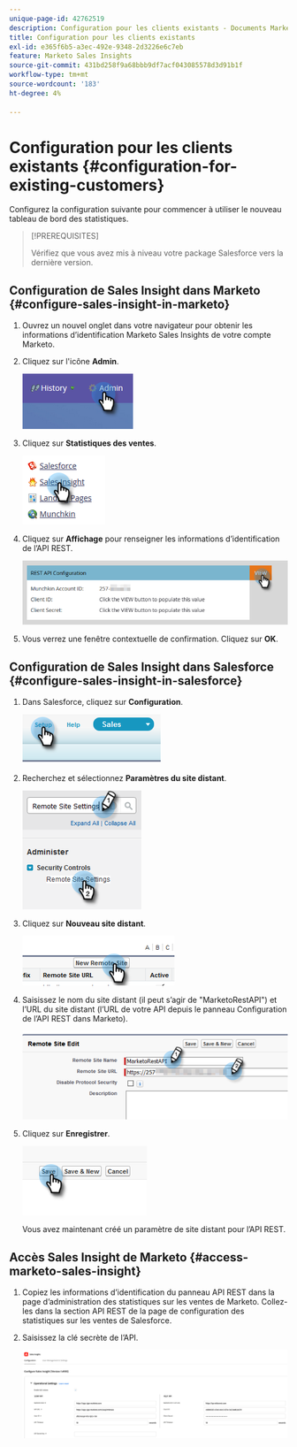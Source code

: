 ```yaml
---
unique-page-id: 42762519
description: Configuration pour les clients existants - Documents Marketo - Documentation du produit
title: Configuration pour les clients existants
exl-id: e365f6b5-a3ec-492e-9348-2d3226e6c7eb
feature: Marketo Sales Insights
source-git-commit: 431bd258f9a68bbb9df7acf043085578d3d91b1f
workflow-type: tm+mt
source-wordcount: '183'
ht-degree: 4%

---
```


# Configuration pour les clients existants {#configuration-for-existing-customers}

Configurez la configuration suivante pour commencer à utiliser le nouveau tableau de bord des statistiques.

>[!PREREQUISITES]
>
>Vérifiez que vous avez mis à niveau votre package Salesforce vers la dernière version.

## Configuration de Sales Insight dans Marketo {#configure-sales-insight-in-marketo}

1. Ouvrez un nouvel onglet dans votre navigateur pour obtenir les informations d’identification Marketo Sales Insights de votre compte Marketo.

1. Cliquez sur l&#39;icône **Admin**.

   ![](assets/configuration-for-existing-customers-1.png)

1. Cliquez sur **Statistiques des ventes**.

   ![](assets/configuration-for-existing-customers-2.png)

1. Cliquez sur **Affichage** pour renseigner les informations d’identification de l’API REST.

   ![](assets/configuration-for-existing-customers-3.png)

1. Vous verrez une fenêtre contextuelle de confirmation. Cliquez sur **OK**.

## Configuration de Sales Insight dans Salesforce {#configure-sales-insight-in-salesforce}

1. Dans Salesforce, cliquez sur **Configuration**.

   ![](assets/configuration-for-existing-customers-4.png)

1. Recherchez et sélectionnez **Paramètres du site distant**.

   ![](assets/configuration-for-existing-customers-5.png)

1. Cliquez sur **Nouveau site distant**.

   ![](assets/configuration-for-existing-customers-6.png)

1. Saisissez le nom du site distant (il peut s’agir de &quot;MarketoRestAPI&quot;) et l’URL du site distant (l’URL de votre API depuis le panneau Configuration de l’API REST dans Marketo).

   ![](assets/configuration-for-existing-customers-7.png)

1. Cliquez sur **Enregistrer**.

   ![](assets/configuration-for-existing-customers-8.png)

   Vous avez maintenant créé un paramètre de site distant pour l’API REST.

## Accès Sales Insight de Marketo {#access-marketo-sales-insight}

1. Copiez les informations d’identification du panneau API REST dans la page d’administration des statistiques sur les ventes de Marketo. Collez-les dans la section API REST de la page de configuration des statistiques sur les ventes de Salesforce.

1. Saisissez la clé secrète de l’API.

   ![](assets/configuration-for-existing-customers-9.png)
